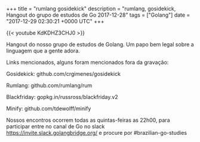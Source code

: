 +++
title = "rumlang gosidekick"
description = "rumlang, gosidekick, Hangout do grupo de estudos de Go 2017-12-28"
tags = ["Golang"]
date = "2017-12-29 02:30:21 +0000 UTC"
+++

{{< youtube KdKDHZ3CHJ0 >}}

Hangout do nosso grupo de estudos de Golang.
Um papo bem legal sobre a linguagem que a gente adora.

Links mencionados, alguns foram mencionados fora da gravação:

Gosidekick:
github.com/crgimenes/gosidekick

Rumlang:
github.com/rumlang/rum

Blackfriday:
gopkg.in/russross/blackfriday.v2

Minify:
github.com/tdewolff/minify

Nossos encontros ocorrem todas as quintas-feiras as 22h00, para participar entre no canal de Go no slack https://invite.slack.golangbridge.org/ e procure por #brazilian-go-studies